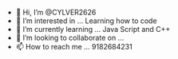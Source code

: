 - 👋 Hi, I’m @CYLVER2626
- 👀 I’m interested in ... Learning how to code
- 🌱 I’m currently learning ... Java Script and C++
- 💞️ I’m looking to collaborate on ...
- 📫 How to reach me ... 9182684231

<!---
CYLVER2626/CYLVER2626 is a ✨ special ✨ repository because its `README.md` (this file) appears on your GitHub profile.
You can click the Preview link to take a look at your changes.
--->
